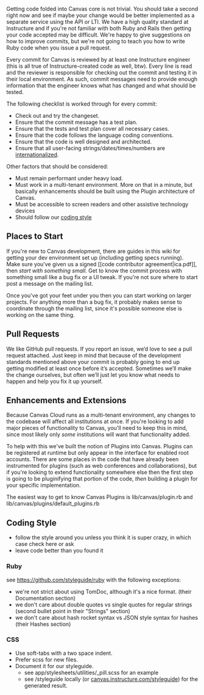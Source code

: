 Getting code folded into Canvas core is not trivial. You should take a second right now and see if maybe your change would be better implemented as a separate service using the API or LTI. We have a high quality standard at Instructure and if you're not familiar with both Ruby and Rails then getting your code accepted may be difficult. We're happy to give suggestions on how to improve commits, but we're not going to teach you how to write Ruby code when you issue a pull request.

Every commit for Canvas is reviewed by at least one Instructure engineer (this is all true of Instructure-created code as well, btw). Every line is read and the reviewer is responsible for checking out the commit and testing it in their local environment. As such, commit messages need to provide enough information that the engineer knows what has changed and what should be tested.

The following checklist is worked through for every commit:

* Check out and try the changeset.
* Ensure that the commit message has a test plan.
* Ensure that the tests and test plan cover all necessary cases.
* Ensure that the code follows the language coding conventions.
* Ensure that the code is well designed and architected.
* Ensure that all user-facing strings/dates/times/numbers are [internationalized](I18n).

Other factors that should be considered:

* Must remain performant under heavy load.
* Must work in a multi-tenant environment. More on that in a minute, but basically enhancements should be built using the Plugin architecture of Canvas.
* Must be accessible to screen readers and other assistive technology devices
* Should follow our [coding style](#coding-style)

## Places to Start
If you're new to Canvas development, there are guides in this wiki for getting your dev environment set up (including getting specs running). Make sure you've given us a signed [[code contributor agreement|ica.pdf]], then *start with something small*. Get to know the commit process with something small like a bug fix or a UI tweak. If you're not sure where to start post a message on the mailing list.

Once you've got your feet under you then you can start working on larger projects. For anything more than a bug fix, it probably makes sense to coordinate through the mailing list, since it's possible someone else is working on the same thing.

## Pull Requests
We like GitHub pull requests. If you report an issue, we’d love to see a pull request attached. Just keep in mind that because of the development standards mentioned above your commit is probably going to end up getting modified at least once before it’s accepted. Sometimes we’ll make the change ourselves, but often we’ll just let you know what needs to happen and help you fix it up yourself.

## Enhancements and Extensions
Because Canvas Cloud runs as a multi-tenant environment, any changes to the codebase will affect all institutions at once. If you're looking to add major pieces of functionality to Canvas, you'll need to keep this in mind, since most likely only *some* institutions will want that functionality added.

To help with this we've built the notion of Plugins into Canvas. Plugins can be registered at runtime but only appear in the interface for enabled root accounts. There are some places in the code that have already been instrumented for plugins (such as web conferences and collaborations), but if you're looking to extend functionality somewhere else then the first step is going to be pluginifying that portion of the code, _then_ building a plugin for your specific implementation.

The easiest way to get to know Canvas Plugins is lib/canvas/plugin.rb and lib/canvas/plugins/default_plugins.rb

## Coding Style


* follow the style around you unless you think it is super crazy, in which case check here or ask
* leave code better than you found it

### Ruby

see https://github.com/styleguide/ruby with the following exceptions:

* we're not strict about using TomDoc, although it's a nice format. (their Documentation section)
* we don't care about double quotes vs single quotes for regular strings (second bullet point in their "Strings" section)
* we don't care about hash rocket syntax vs JSON style syntax for hashes (their Hashes section)

### CSS

* Use soft-tabs with a two space indent.
* Prefer scss for new files.
* Document it for our styleguide.
  * see app/stylesheets/utilities/_pill.scss for an example
  * see /styleguide locally (or [canvas.instructure.com/styleguide](https://canvas.instructure.com/styleguide)) for the generated result.

